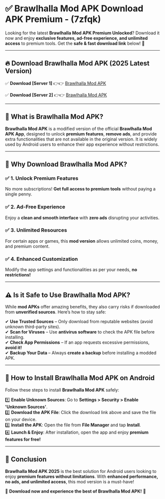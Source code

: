 
# ✅ Brawlhalla Mod APK Download APK Premium -  (7zfqk) 

Looking for the latest **Brawlhalla Mod APK Premium Unlocked**? Download it now and enjoy **exclusive features, ad-free experience, and unlimited access** to premium tools. Get the **safe & fast download link** below! 🚀

---

## 🔥 Download Brawlhalla Mod APK (2025 Latest Version)

✅ **Download [Server 1]** 👉👉 [Brawlhalla Mod APK ](https://apkcomod.com?title=Brawlhalla_Mod_APK)  

✅ **Download [Server 2]** 👉👉 [Brawlhalla Mod APK ](https://apkcomod.com?title=Brawlhalla_Mod_APK)  


---

## 📌 What is Brawlhalla Mod APK?

**Brawlhalla Mod APK** is a modified version of the official **Brawlhalla Mod APK App**, designed to unlock **premium features**, **remove ads**, and provide extra functionalities that are not available in the original version. It is widely used by Android users to enhance their app experience without restrictions.

---

## 🌟 Why Download Brawlhalla Mod APK?

### ✅ 1. Unlock Premium Features
No more subscriptions! **Get full access to premium tools** without paying a single penny.

### ✅ 2. Ad-Free Experience
Enjoy a **clean and smooth interface** with **zero ads** disrupting your activities.

### ✅ 3. Unlimited Resources
For certain apps or games, this **mod version** allows unlimited coins, money, and premium content.

### ✅ 4. Enhanced Customization
Modify the app settings and functionalities as per your needs, **no restrictions!**

---

## ⚠️ Is it Safe to Use Brawlhalla Mod APK?

While **mod APKs** offer amazing benefits, they also carry risks if downloaded from **unverified sources**. Here’s how to stay safe:

✔ **Use Trusted Sources** – Only download from reputable websites (avoid unknown third-party sites).  
✔ **Scan for Viruses** – Use **antivirus software** to check the APK file before installing.  
✔ **Check App Permissions** – If an app requests excessive permissions, **avoid it!**  
✔ **Backup Your Data** – Always **create a backup** before installing a modded APK.

---

## 📲 How to Install Brawlhalla Mod APK on Android

Follow these steps to install **Brawlhalla Mod APK** safely:

1️⃣ **Enable Unknown Sources**: Go to **Settings > Security > Enable 'Unknown Sources'**.  
2️⃣ **Download the APK File**: Click the download link above and save the file on your device.  
3️⃣ **Install the APK**: Open the file from **File Manager** and tap **Install**.  
4️⃣ **Launch & Enjoy**: After installation, open the app and enjoy **premium features for free!**

---

## 🚀 Conclusion

**Brawlhalla Mod APK 2025** is the best solution for Android users looking to enjoy **premium features without limitations**. With **enhanced performance, no ads, and unlimited access**, this mod version is a must-have!

🔻 **Download now and experience the best of Brawlhalla Mod APK!** 🔻

